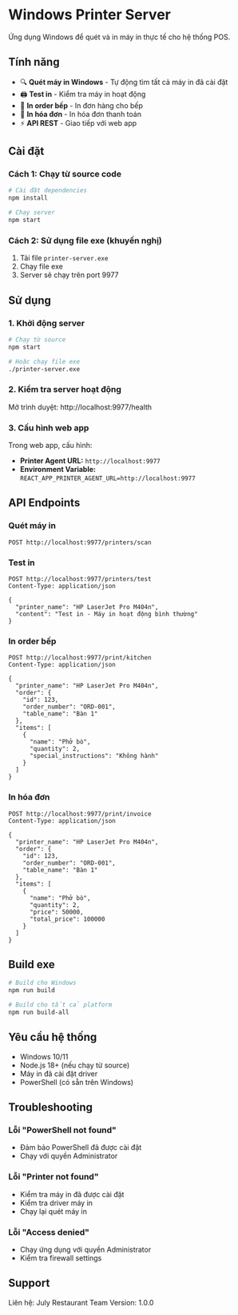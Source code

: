 # Windows Printer Server

Ứng dụng Windows để quét và in máy in thực tế cho hệ thống POS.

## Tính năng

- 🔍 **Quét máy in Windows** - Tự động tìm tất cả máy in đã cài đặt
- 🖨️ **Test in** - Kiểm tra máy in hoạt động
- 🍳 **In order bếp** - In đơn hàng cho bếp
- 🧾 **In hóa đơn** - In hóa đơn thanh toán
- ⚡ **API REST** - Giao tiếp với web app

## Cài đặt

### Cách 1: Chạy từ source code
```bash
# Cài đặt dependencies
npm install

# Chạy server
npm start
```

### Cách 2: Sử dụng file exe (khuyến nghị)
1. Tải file `printer-server.exe`
2. Chạy file exe
3. Server sẽ chạy trên port 9977

## Sử dụng

### 1. Khởi động server
```bash
# Chạy từ source
npm start

# Hoặc chạy file exe
./printer-server.exe
```

### 2. Kiểm tra server hoạt động
Mở trình duyệt: http://localhost:9977/health

### 3. Cấu hình web app
Trong web app, cấu hình:
- **Printer Agent URL:** `http://localhost:9977`
- **Environment Variable:** `REACT_APP_PRINTER_AGENT_URL=http://localhost:9977`

## API Endpoints

### Quét máy in
```http
POST http://localhost:9977/printers/scan
```

### Test in
```http
POST http://localhost:9977/printers/test
Content-Type: application/json

{
  "printer_name": "HP LaserJet Pro M404n",
  "content": "Test in - Máy in hoạt động bình thường"
}
```

### In order bếp
```http
POST http://localhost:9977/print/kitchen
Content-Type: application/json

{
  "printer_name": "HP LaserJet Pro M404n",
  "order": {
    "id": 123,
    "order_number": "ORD-001",
    "table_name": "Bàn 1"
  },
  "items": [
    {
      "name": "Phở bò",
      "quantity": 2,
      "special_instructions": "Không hành"
    }
  ]
}
```

### In hóa đơn
```http
POST http://localhost:9977/print/invoice
Content-Type: application/json

{
  "printer_name": "HP LaserJet Pro M404n",
  "order": {
    "id": 123,
    "order_number": "ORD-001",
    "table_name": "Bàn 1"
  },
  "items": [
    {
      "name": "Phở bò",
      "quantity": 2,
      "price": 50000,
      "total_price": 100000
    }
  ]
}
```

## Build exe

```bash
# Build cho Windows
npm run build

# Build cho tất cả platform
npm run build-all
```

## Yêu cầu hệ thống

- Windows 10/11
- Node.js 18+ (nếu chạy từ source)
- Máy in đã cài đặt driver
- PowerShell (có sẵn trên Windows)

## Troubleshooting

### Lỗi "PowerShell not found"
- Đảm bảo PowerShell đã được cài đặt
- Chạy với quyền Administrator

### Lỗi "Printer not found"
- Kiểm tra máy in đã được cài đặt
- Kiểm tra driver máy in
- Chạy lại quét máy in

### Lỗi "Access denied"
- Chạy ứng dụng với quyền Administrator
- Kiểm tra firewall settings

## Support

Liên hệ: July Restaurant Team
Version: 1.0.0
